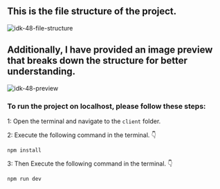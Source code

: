 ## This is the file structure of the project.

![idk-48-file-structure](https://github.com/movevirtual/idk-tailwindkit-instruction/assets/136367781/c1a9f3b4-711f-46fc-b0d4-89ea4ec920cd)

## Additionally, I have provided an image preview that breaks down the structure for better understanding.

![idk-48-preview](https://github.com/movevirtual/idk-tailwindkit-instruction/assets/136367781/a22e681c-d030-488c-89bd-0a7c4b3a5533)

### To run the project on localhost, please follow these steps:

1: Open the terminal and navigate to the `client` folder.

2: Execute the following command in the terminal. 👇

```
npm install
```

3: Then Execute the following command in the terminal. 👇

```
npm run dev
```
